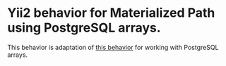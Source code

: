 # Yii2 behavior for Materialized Path using PostgreSQL arrays.

This behavior is adaptation of [this behavior](https://github.com/paulzi/yii2-materialized-path) for working with PostgreSQL arrays.


